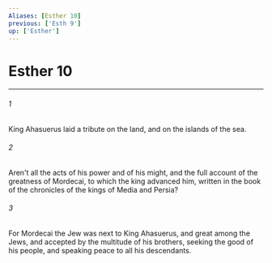 ```yaml
---
Aliases: [Esther 10]
previous: ['Esth 9']
up: ['Esther']
---
```

# Esther 10
***





###### 1 

King Ahasuerus laid a tribute on the land, and on the islands of the sea. 



###### 2 

Aren't all the acts of his power and of his might, and the full account of the greatness of Mordecai, to which the king advanced him, written in the book of the chronicles of the kings of Media and Persia? 



###### 3 

For Mordecai the Jew was next to King Ahasuerus, and great among the Jews, and accepted by the multitude of his brothers, seeking the good of his people, and speaking peace to all his descendants.
